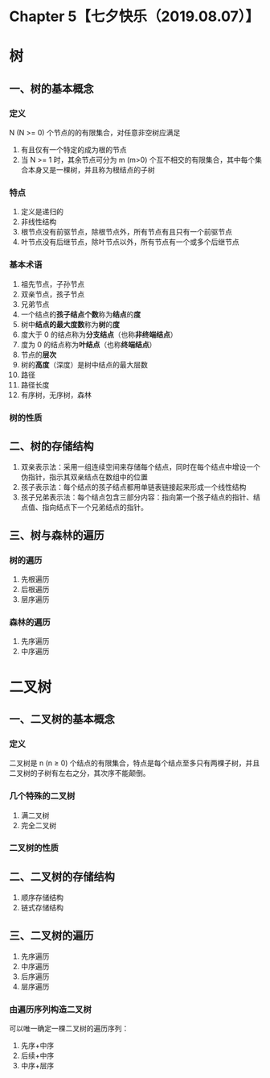 # Chapter 5【七夕快乐（2019.08.07）】

# 树

## 一、树的基本概念

### 定义
N (N \>= 0) 个节点的的有限集合，对任意非空树应满足
1. 有且仅有一个特定的成为根的节点
2. 当 N \>= 1 时，其余节点可分为 m (m\>0) 个互不相交的有限集合，其中每个集合本身又是一棵树，并且称为根结点的子树

### 特点
1. 定义是递归的
2. 非线性结构
3. 根节点没有前驱节点，除根节点外，所有节点有且只有一个前驱节点
4. 叶节点没有后继节点，除叶节点以外，所有节点有一个或多个后继节点

### 基本术语
1. 祖先节点，子孙节点
2. 双亲节点，孩子节点
3. 兄弟节点
4. 一个结点的**孩子结点个数**称为**结点**的**度**
5. 树中**结点的最大度数**称为**树**的**度**
6. 度大于 0 的结点称为**分支结点**（也称**非终端结点**）
7. 度为 0 的结点称为**叶结点**（也称**终端结点**）
8. 节点的**层次**
9. 树的**高度**（深度）是树中结点的最大层数
10. 路径
11. 路径长度
12. 有序树，无序树，森林

### 树的性质

## 二、树的存储结构
1. 双亲表示法：采用一组连续空间来存储每个结点，同时在每个结点中增设一个伪指针，指示其双亲结点在数组中的位置
2. 孩子表示法：每个结点的孩子结点都用单链表链接起来形成一个线性结构
3. 孩子兄弟表示法：每个结点包含三部分内容：指向第一个孩子结点的指针、结点值、指向结点下一个兄弟结点的指针。

## 三、树与森林的遍历

### 树的遍历
1. 先根遍历
2. 后根遍历
3. 层序遍历

### 森林的遍历
1. 先序遍历
2. 中序遍历

# 二叉树

## 一、二叉树的基本概念

### 定义
二叉树是 n (n ≥ 0) 个结点的有限集合，特点是每个结点至多只有两棵子树，并且二叉树的子树有左右之分，其次序不能颠倒。

### 几个特殊的二叉树
1. 满二叉树
2. 完全二叉树

### 二叉树的性质

## 二、二叉树的存储结构
1. 顺序存储结构
2. 链式存储结构

## 三、二叉树的遍历
1. 先序遍历
2. 中序遍历
3. 后序遍历
4. 层序遍历

### 由遍历序列构造二叉树
可以唯一确定一棵二叉树的遍历序列：
1. 先序+中序
2. 后续+中序
3. 中序+层序